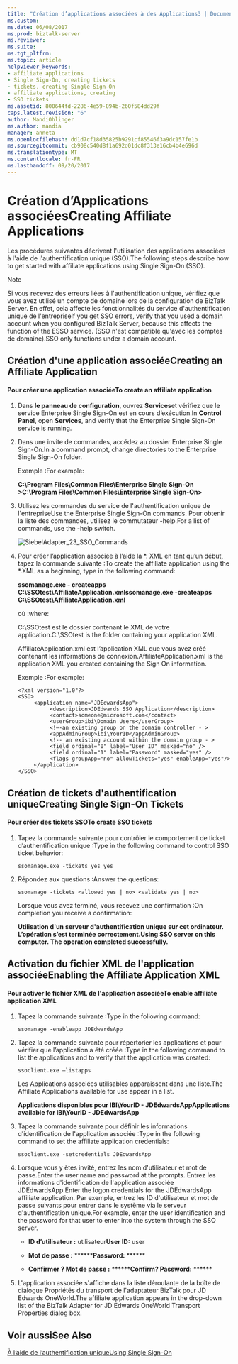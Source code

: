 ```yaml
---
title: "Création d’applications associées à des Applications3 | Documents Microsoft"
ms.custom: 
ms.date: 06/08/2017
ms.prod: biztalk-server
ms.reviewer: 
ms.suite: 
ms.tgt_pltfrm: 
ms.topic: article
helpviewer_keywords:
- affiliate applications
- Single Sign-On, creating tickets
- tickets, creating Single Sign-On
- affiliate applications, creating
- SSO tickets
ms.assetid: 800644fd-2286-4e59-894b-260f584dd29f
caps.latest.revision: "6"
author: MandiOhlinger
ms.author: mandia
manager: anneta
ms.openlocfilehash: dd1d7cf18d35825b9291cf85546f3a9dc157fe1b
ms.sourcegitcommit: cb908c540d8f1a692d01dc8f313e16cb4b4e696d
ms.translationtype: MT
ms.contentlocale: fr-FR
ms.lasthandoff: 09/20/2017
---
```

# <a name="creating-affiliate-applications"></a><span data-ttu-id="34ce9-102">Création d’Applications associées</span><span class="sxs-lookup"><span data-stu-id="34ce9-102">Creating Affiliate Applications</span></span>
<span data-ttu-id="34ce9-103">Les procédures suivantes décrivent l'utilisation des applications associées à l'aide de l'authentification unique (SSO).</span><span class="sxs-lookup"><span data-stu-id="34ce9-103">The following steps describe how to get started with affiliate applications using Single Sign-On (SSO).</span></span>  
  
> [!NOTE]
>  <span data-ttu-id="34ce9-104">Si vous recevez des erreurs liées à l'authentification unique, vérifiez que vous avez utilisé un compte de domaine lors de la configuration de BizTalk Server. En effet, cela affecte les fonctionnalités du service d'authentification unique de l'entreprise</span><span class="sxs-lookup"><span data-stu-id="34ce9-104">If you get SSO errors, verify that you used a domain account when you configured BizTalk Server, because this affects the function of the ESSO service.</span></span> <span data-ttu-id="34ce9-105">(SSO n'est compatible qu'avec les comptes de domaine).</span><span class="sxs-lookup"><span data-stu-id="34ce9-105">SSO only functions under a domain account.</span></span>  
  
## <a name="creating-an-affiliate-application"></a><span data-ttu-id="34ce9-106">Création d'une application associée</span><span class="sxs-lookup"><span data-stu-id="34ce9-106">Creating an Affiliate Application</span></span>  
  
#### <a name="to-create-an-affiliate-application"></a><span data-ttu-id="34ce9-107">Pour créer une application associée</span><span class="sxs-lookup"><span data-stu-id="34ce9-107">To create an affiliate application</span></span>  
  
1.  <span data-ttu-id="34ce9-108">Dans **le panneau de configuration**, ouvrez **Services**et vérifiez que le service Enterprise Single Sign-On est en cours d’exécution.</span><span class="sxs-lookup"><span data-stu-id="34ce9-108">In **Control Panel**, open **Services**, and verify that the Enterprise Single Sign-On service is running.</span></span>  
  
2.  <span data-ttu-id="34ce9-109">Dans une invite de commandes, accédez au dossier Enterprise Single Sign-On.</span><span class="sxs-lookup"><span data-stu-id="34ce9-109">In a command prompt, change directories to the Enterprise Single Sign-On folder.</span></span>  
  
     <span data-ttu-id="34ce9-110">Exemple :</span><span class="sxs-lookup"><span data-stu-id="34ce9-110">For example:</span></span>  
  
     <span data-ttu-id="34ce9-111">**C:\Program Files\Common Files\Enterprise Single Sign-On >**</span><span class="sxs-lookup"><span data-stu-id="34ce9-111">**C:\Program Files\Common Files\Enterprise Single Sign-On>**</span></span>  
  
3.  <span data-ttu-id="34ce9-112">Utilisez les commandes du service de l'authentification unique de l'entreprise</span><span class="sxs-lookup"><span data-stu-id="34ce9-112">Use the Enterprise Single Sign-On commands.</span></span> <span data-ttu-id="34ce9-113">Pour obtenir la liste des commandes, utilisez le commutateur -help.</span><span class="sxs-lookup"><span data-stu-id="34ce9-113">For a list of commands, use the -help switch.</span></span>  
  
     ![](../core/media/siebeladapter-23-sso-commands.gif "SiebelAdapter_23_SSO_Commands")  
  
4.  <span data-ttu-id="34ce9-114">Pour créer l’application associée à l’aide la *. XML en tant qu’un début, tapez la commande suivante :</span><span class="sxs-lookup"><span data-stu-id="34ce9-114">To create the affiliate application using the *.XML as a beginning, type in the following command:</span></span>  
  
     <span data-ttu-id="34ce9-115">**ssomanage.exe - createapps C:\SSOtest\AffiliateApplication.xml**</span><span class="sxs-lookup"><span data-stu-id="34ce9-115">**ssomanage.exe -createapps C:\SSOtest\AffiliateApplication.xml**</span></span>  
  
     <span data-ttu-id="34ce9-116">où :</span><span class="sxs-lookup"><span data-stu-id="34ce9-116">where:</span></span>  
  
     <span data-ttu-id="34ce9-117">C:\SSOtest est le dossier contenant le XML de votre application.</span><span class="sxs-lookup"><span data-stu-id="34ce9-117">C:\SSOtest is the folder containing your application XML.</span></span>  
  
     <span data-ttu-id="34ce9-118">AffiliateApplication.xml est l’application XML que vous avez créé contenant les informations de connexion.</span><span class="sxs-lookup"><span data-stu-id="34ce9-118">AffiliateApplication.xml is the application XML you created containing the Sign On information.</span></span>  
  
     <span data-ttu-id="34ce9-119">Exemple :</span><span class="sxs-lookup"><span data-stu-id="34ce9-119">For example:</span></span>  
  
    ```  
    <?xml version="1.0"?>  
    <SSO>  
         <application name="JDEdwardsApp">  
              <description>JDEdwards SSO Application</description>  
              <contact>someone@microsoft.com</contact>  
              <userGroup>ibi\Domain Users</userGroup>  
              <!—-an existing group on the domain controller - >   
              <appAdminGroup>ibi\YourID</appAdminGroup>  
              <!-- an existing account within the domain group - >   
              <field ordinal="0" label="User ID" masked="no" />  
              <field ordinal="1" label="Password" masked="yes" />  
              <flags groupApp="no" allowTickets="yes" enableApp="yes"/>  
         </application>  
    </SSO>  
    ```  
  
## <a name="creating-single-sign-on-tickets"></a><span data-ttu-id="34ce9-120">Création de tickets d'authentification unique</span><span class="sxs-lookup"><span data-stu-id="34ce9-120">Creating Single Sign-On Tickets</span></span>  
  
#### <a name="to-create-sso-tickets"></a><span data-ttu-id="34ce9-121">Pour créer des tickets SSO</span><span class="sxs-lookup"><span data-stu-id="34ce9-121">To create SSO tickets</span></span>  
  
1.  <span data-ttu-id="34ce9-122">Tapez la commande suivante pour contrôler le comportement de ticket d’authentification unique :</span><span class="sxs-lookup"><span data-stu-id="34ce9-122">Type in the following command to control SSO ticket behavior:</span></span>  
  
     `ssomanage.exe -tickets yes yes`  
  
2.  <span data-ttu-id="34ce9-123">Répondez aux questions :</span><span class="sxs-lookup"><span data-stu-id="34ce9-123">Answer the questions:</span></span>  
  
     `ssomanage -tickets <allowed yes | no> <validate yes | no>`  
  
     <span data-ttu-id="34ce9-124">Lorsque vous avez terminé, vous recevez une confirmation :</span><span class="sxs-lookup"><span data-stu-id="34ce9-124">On completion you receive a confirmation:</span></span>  
  
     <span data-ttu-id="34ce9-125">**Utilisation d'un serveur d'authentification unique sur cet ordinateur. L’opération s’est terminée correctement.**</span><span class="sxs-lookup"><span data-stu-id="34ce9-125">**Using SSO server on this computer. The operation completed successfully.**</span></span>  
  
## <a name="enabling-the-affiliate-application-xml"></a><span data-ttu-id="34ce9-126">Activation du fichier XML de l'application associée</span><span class="sxs-lookup"><span data-stu-id="34ce9-126">Enabling the Affiliate Application XML</span></span>  
  
#### <a name="to-enable-affiliate-application-xml"></a><span data-ttu-id="34ce9-127">Pour activer le fichier XML de l'application associée</span><span class="sxs-lookup"><span data-stu-id="34ce9-127">To enable affiliate application XML</span></span>  
  
1.  <span data-ttu-id="34ce9-128">Tapez la commande suivante :</span><span class="sxs-lookup"><span data-stu-id="34ce9-128">Type in the following command:</span></span>  
  
     `ssomanage -enableapp JDEdwardsApp`  
  
2.  <span data-ttu-id="34ce9-129">Tapez la commande suivante pour répertorier les applications et pour vérifier que l’application a été créée :</span><span class="sxs-lookup"><span data-stu-id="34ce9-129">Type in the following command to list the applications and to verify that the application was created:</span></span>  
  
     `ssoclient.exe –listapps`  
  
     <span data-ttu-id="34ce9-130">Les Applications associées utilisables apparaissent dans une liste.</span><span class="sxs-lookup"><span data-stu-id="34ce9-130">The Affiliate Applications available for use appear in a list.</span></span>  
  
     <span data-ttu-id="34ce9-131">**Applications disponibles pour IBI\YourID - JDEdwardsApp**</span><span class="sxs-lookup"><span data-stu-id="34ce9-131">**Applications available for IBI\YourID - JDEdwardsApp**</span></span>  
  
3.  <span data-ttu-id="34ce9-132">Tapez la commande suivante pour définir les informations d'identification de l'application associée :</span><span class="sxs-lookup"><span data-stu-id="34ce9-132">Type in the following command to set the affiliate application credentials:</span></span>  
  
     `ssoclient.exe -setcredentials JDEdwardsApp`  
  
4.  <span data-ttu-id="34ce9-133">Lorsque vous y êtes invité, entrez les nom d'utilisateur et mot de passe.</span><span class="sxs-lookup"><span data-stu-id="34ce9-133">Enter the user name and password at the prompts.</span></span> <span data-ttu-id="34ce9-134">Entrez les informations d'identification de l'application associée JDEdwardsApp.</span><span class="sxs-lookup"><span data-stu-id="34ce9-134">Enter the logon credentials for the JDEdwardsApp affiliate application.</span></span> <span data-ttu-id="34ce9-135">Par exemple, entrez les ID d'utilisateur et mot de passe suivants pour entrer dans le système via le serveur d'authentification unique.</span><span class="sxs-lookup"><span data-stu-id="34ce9-135">For example, enter the user identification and the password for that user to enter into the system through the SSO server.</span></span>  
  
    -   <span data-ttu-id="34ce9-136">**ID d’utilisateur :** utilisateur</span><span class="sxs-lookup"><span data-stu-id="34ce9-136">**User ID:** user</span></span>  
  
    -   <span data-ttu-id="34ce9-137">**Mot de passe :** ******</span><span class="sxs-lookup"><span data-stu-id="34ce9-137">**Password:** ******</span></span>  
  
    -   <span data-ttu-id="34ce9-138">**Confirmer ? Mot de passe :** ******</span><span class="sxs-lookup"><span data-stu-id="34ce9-138">**Confirm? Password:** ******</span></span>  
  
5.  <span data-ttu-id="34ce9-139">L'application associée s'affiche dans la liste déroulante de la boîte de dialogue Propriétés du transport de l'adaptateur BizTalk pour JD Edwards OneWorld.</span><span class="sxs-lookup"><span data-stu-id="34ce9-139">The affiliate application appears in the drop-down list of the BizTalk Adapter for JD Edwards OneWorld Transport Properties dialog box.</span></span>  
  
## <a name="see-also"></a><span data-ttu-id="34ce9-140">Voir aussi</span><span class="sxs-lookup"><span data-stu-id="34ce9-140">See Also</span></span>  
 [<span data-ttu-id="34ce9-141">À l’aide de l’authentification unique</span><span class="sxs-lookup"><span data-stu-id="34ce9-141">Using Single Sign-On</span></span>](../core/using-single-sign-on3.md)
